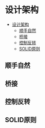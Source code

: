 # 设计架构

<!--ts-->
* [设计架构](#设计架构)
   * [顺手自然](#顺手自然)
   * [桥接](#桥接)
   * [控制反转](#控制反转)
   * [SOLID原则](#solid原则)

<!-- Created by https://github.com/ekalinin/github-markdown-toc -->
<!-- Added by: runner, at: Wed Apr 26 15:36:14 UTC 2023 -->

<!--te-->

## 顺手自然

## 桥接

## 控制反转

## SOLID原则

